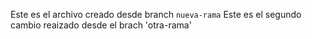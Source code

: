 Este es el archivo creado desde branch `nueva-rama`
Este es el segundo cambio reaizado desde el brach 'otra-rama'
